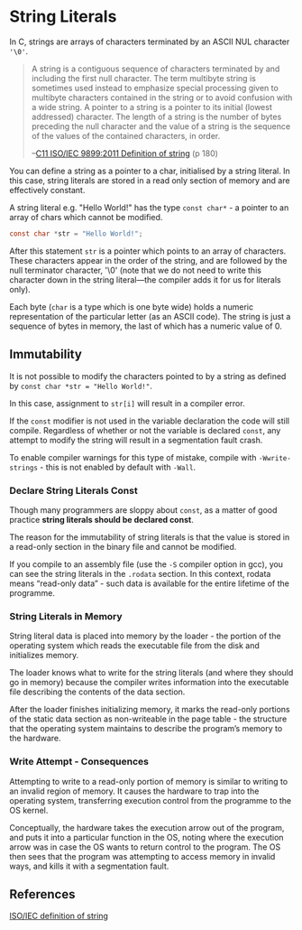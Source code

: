 # String Literals
In C, strings are arrays of characters terminated by an ASCII NUL character `'\0'`.

>A string is a contiguous sequence of characters terminated by and including the first null character. The term multibyte string is sometimes used instead to emphasize special processing given to multibyte characters contained in the string or to avoid confusion with a wide string. A pointer to a string is a pointer to its initial (lowest addressed) character. The length of a string is the number of bytes preceding the null character and the value of a string is the sequence of the values of the contained characters, in order.
>
>–[C11 ISO/IEC 9899:2011 Definition of string][1] (p 180)

You can define a string as a pointer to a char, initialised by a string literal. In this case, string literals are stored in a read only section of memory and are effectively constant.

A string literal e.g. "Hello World!" has the type `const char*` - a pointer to an array of chars which cannot be modified.

```c
const char *str = "Hello World!";
```

After this statement `str` is a pointer which points to an array of characters. These characters appear in the order of the string, and are followed by the null terminator character, '\0' (note that we do not need to write this character down in the string literal—the compiler adds it for us for literals only).

Each byte (`char` is a type which is one byte wide) holds a numeric representation of the particular letter (as an ASCII code). The string is just a sequence of bytes in memory, the last of which has a numeric value of 0.

Immutability
------------
It is not possible to modify the characters pointed to by a string as defined by `const char *str = "Hello World!"`. 

In this case, assignment to `str[i]` will result in a compiler error.

If the `const` modifier is not used in the variable declaration the code will still compile. Regardless of whether or not the variable is declared `const`, any attempt to modify the string will result in a segmentation fault crash.

To enable compiler warnings for this type of mistake, compile with `-Wwrite-strings` - this is not enabled by default with `-Wall`.

### Declare String Literals Const
Though many programmers are sloppy about `const`, as a matter of good practice __string literals should be declared const__.

The reason for the immutability of string literals is that the value is stored in a read-only section in the binary file and cannot be modified.

If you compile to an assembly file (use the `-S` compiler option in gcc), you can see the string literals in the `.rodata` section. In this context, rodata means “read-only data” - such data is available for the entire lifetime of the programme.

### String Literals in Memory
String literal data is placed into memory by the loader - the portion of the operating system which reads the executable file from the disk and initializes memory.

The loader knows what to write for the string literals (and where they should go in memory) because the compiler writes information into the executable file describing the contents of the data section.

After the loader finishes initializing memory, it marks the read-only portions of the static data section as non-writeable in the page table - the structure that the operating system maintains to describe the program’s memory to the hardware.

### Write Attempt - Consequences
Attempting to write to a read-only portion of memory is similar to writing to an invalid region of memory. It causes the hardware to trap into the operating system, transferring execution control from the programme to the OS kernel.

Conceptually, the hardware takes the execution arrow out of the program, and puts it into a particular function in the OS, noting where the execution arrow was in case the OS wants to return control to the program. The OS then sees that the program was attempting to access memory in invalid ways, and kills it with a segmentation fault. 

References
----------
[ISO/IEC definition of string][1]

[1]:http://www.open-std.org/jtc1/sc22/wg14/www/docs/n1570.pdf#%5B%7B%22num%22%3A425%2C%22gen%22%3A0%7D%2C%7B%22name%22%3A%22XYZ%22%7D%2C-27%2C816%2Cnull%5D
